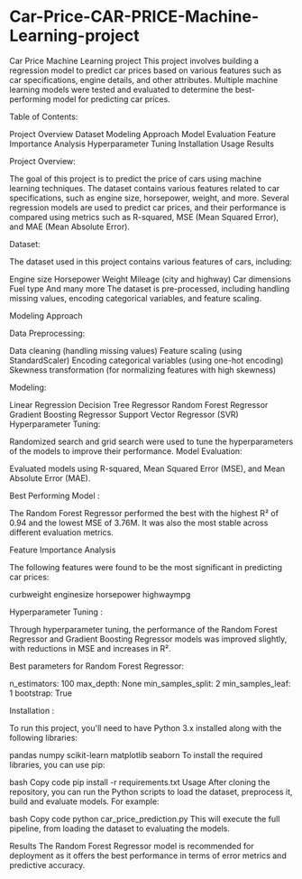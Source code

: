 # Car-Price-CAR-PRICE-Machine-Learning-project
Car Price Machine Learning project
This project involves building a regression model to predict car prices based on various features such as car specifications, engine details, and other attributes. Multiple machine learning models were tested and evaluated to determine the best-performing model for predicting car prices.

Table of Contents:

Project Overview
Dataset
Modeling Approach
Model Evaluation
Feature Importance Analysis
Hyperparameter Tuning
Installation
Usage
Results


Project Overview:

The goal of this project is to predict the price of cars using machine learning techniques. The dataset contains various features related to car specifications, such as engine size, horsepower, weight, and more. Several regression models are used to predict car prices, and their performance is compared using metrics such as R-squared, MSE (Mean Squared Error), and MAE (Mean Absolute Error).

Dataset:

The dataset used in this project contains various features of cars, including:

Engine size
Horsepower
Weight
Mileage (city and highway)
Car dimensions
Fuel type
And many more
The dataset is pre-processed, including handling missing values, encoding categorical variables, and feature scaling.

Modeling Approach

Data Preprocessing:

Data cleaning (handling missing values)
Feature scaling (using StandardScaler)
Encoding categorical variables (using one-hot encoding)
Skewness transformation (for normalizing features with high skewness)

Modeling:

Linear Regression
Decision Tree Regressor
Random Forest Regressor
Gradient Boosting Regressor
Support Vector Regressor (SVR)
Hyperparameter Tuning:

Randomized search and grid search were used to tune the hyperparameters of the models to improve their performance.
Model Evaluation:

Evaluated models using R-squared, Mean Squared Error (MSE), and Mean Absolute Error (MAE).


Best Performing Model : 

The Random Forest Regressor performed the best with the highest R² of 0.94 and the lowest MSE of 3.76M. It was also the most stable across different evaluation metrics.

Feature Importance Analysis

The following features were found to be the most significant in predicting car prices:

curbweight
enginesize
horsepower
highwaympg


Hyperparameter Tuning : 

Through hyperparameter tuning, the performance of the Random Forest Regressor and Gradient Boosting Regressor models was improved slightly, with reductions in MSE and increases in R².

Best parameters for Random Forest Regressor:

n_estimators: 100
max_depth: None
min_samples_split: 2
min_samples_leaf: 1
bootstrap: True

Installation :

To run this project, you'll need to have Python 3.x installed along with the following libraries:

pandas
numpy
scikit-learn
matplotlib
seaborn
To install the required libraries, you can use pip:

bash
Copy code
pip install -r requirements.txt
Usage
After cloning the repository, you can run the Python scripts to load the dataset, preprocess it, build and evaluate models. For example:

bash
Copy code
python car_price_prediction.py
This will execute the full pipeline, from loading the dataset to evaluating the models.

Results
The Random Forest Regressor model is recommended for deployment as it offers the best performance in terms of error metrics and predictive accuracy.
